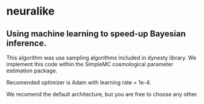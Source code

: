 # neuralike

## Using machine learning to speed-up Bayesian inference.

This algorithm was use sampling algorithms included in dynesty library. We implement this code within the SimpleMC cosmological parameter estimation package.

Recomended optimizer is Adam with learning rate = 1e-4.

We recomend the default architecture, but you are free to choose any other. 
